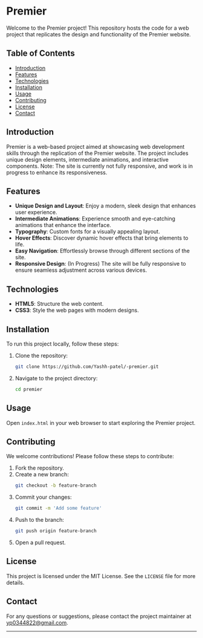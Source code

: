 # Premier

Welcome to the Premier project! This repository hosts the code for a web project that replicates the design and functionality of the Premier website.

## Table of Contents

- [Introduction](#introduction)
- [Features](#features)
- [Technologies](#technologies)
- [Installation](#installation)
- [Usage](#usage)
- [Contributing](#contributing)
- [License](#license)
- [Contact](#contact)

## Introduction

Premier is a web-based project aimed at showcasing web development skills through the replication of the Premier website. The project includes unique design elements, intermediate animations, and interactive components. Note: The site is currently not fully responsive, and work is in progress to enhance its responsiveness.

## Features

- **Unique Design and Layout**: Enjoy a modern, sleek design that enhances user experience.
- **Intermediate Animations**: Experience smooth and eye-catching animations that enhance the interface.
- **Typography**: Custom fonts for a visually appealing layout.
- **Hover Effects**: Discover dynamic hover effects that bring elements to life.
- **Easy Navigation**: Effortlessly browse through different sections of the site.
- **Responsive Design**: (In Progress) The site will be fully responsive to ensure seamless adjustment across various devices.

## Technologies

- **HTML5**: Structure the web content.
- **CSS3**: Style the web pages with modern designs.

## Installation

To run this project locally, follow these steps:

1. Clone the repository:
    ```bash
    git clone https://github.com/Yashh-patel/-premier.git
    ```
2. Navigate to the project directory:
    ```bash
    cd premier
    ```

## Usage

Open `index.html` in your web browser to start exploring the Premier project.

## Contributing

We welcome contributions! Please follow these steps to contribute:

1. Fork the repository.
2. Create a new branch:
    ```bash
    git checkout -b feature-branch
    ```
3. Commit your changes:
    ```bash
    git commit -m 'Add some feature'
    ```
4. Push to the branch:
    ```bash
    git push origin feature-branch
    ```
5. Open a pull request.

## License

This project is licensed under the MIT License. See the `LICENSE` file for more details.

## Contact

For any questions or suggestions, please contact the project maintainer at yp0344822@gmail.com.

---
